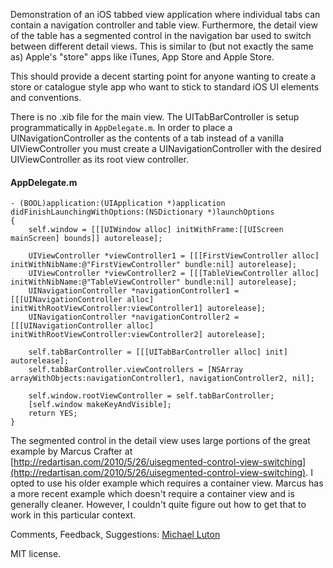 Demonstration of an iOS tabbed view application where individual tabs can contain a navigation controller and table view. Furthermore, the detail view of the table has a segmented control in the navigation bar used to switch between different detail views. This is similar to (but not exactly the same as) Apple's "store" apps like iTunes, App Store and Apple Store.

This should provide a decent starting point for anyone wanting to create a store or catalogue style app who want to stick to standard iOS UI elements and conventions.

There is no .xib file for the main view. The UITabBarController is setup programmatically in `AppDelegate.m`. In order to place a UINavigationController as the contents of a tab instead of a vanilla UIViewController you must create a UINavigationController with the desired UIViewController as its root view controller.

#### AppDelegate.m

    - (BOOL)application:(UIApplication *)application didFinishLaunchingWithOptions:(NSDictionary *)launchOptions
    {
        self.window = [[[UIWindow alloc] initWithFrame:[[UIScreen mainScreen] bounds]] autorelease];

        UIViewController *viewController1 = [[[FirstViewController alloc] initWithNibName:@"FirstViewController" bundle:nil] autorelease];
        UIViewController *viewController2 = [[[TableViewController alloc] initWithNibName:@"TableViewController" bundle:nil] autorelease];
        UINavigationController *navigationController1 = [[[UINavigationController alloc] initWithRootViewController:viewController1] autorelease];
        UINavigationController *navigationController2 = [[[UINavigationController alloc] initWithRootViewController:viewController2] autorelease];

        self.tabBarController = [[[UITabBarController alloc] init] autorelease];
        self.tabBarController.viewControllers = [NSArray arrayWithObjects:navigationController1, navigationController2, nil];

        self.window.rootViewController = self.tabBarController;
        [self.window makeKeyAndVisible];
        return YES;
    }

The segmented control in the detail view uses large portions of the great example by Marcus Crafter at 
[http://redartisan.com/2010/5/26/uisegmented-control-view-switching](http://redartisan.com/2010/5/26/uisegmented-control-view-switching). I opted to use his older example which requires a container view. Marcus has a more recent example which doesn't require a container view and is generally cleaner. However, I couldn't quite figure out how to get that to work in this particular context.

Comments, Feedback, Suggestions: [Michael Luton](mailto:mluton@gmail.com)

MIT license.
